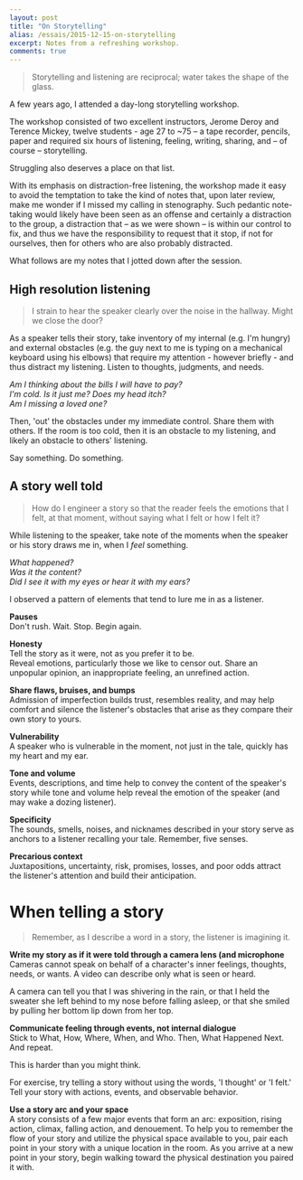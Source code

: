 ```yaml
---
layout: post
title: "On Storytelling"
alias: /essais/2015-12-15-on-storytelling
excerpt: Notes from a refreshing workshop.  
comments: true
---
```


> Storytelling and listening are reciprocal; water takes the shape of the glass.

A few years ago, I attended a day-long storytelling workshop.

The workshop consisted of two excellent instructors, Jerome Deroy and Terence Mickey, twelve students - age 27 to ~75 – a tape recorder, pencils, paper and required six hours of listening, feeling, writing, sharing, and – of course – storytelling. 

Struggling also deserves a place on that list.  

With its emphasis on distraction-free listening, the workshop made it easy to avoid the temptation to take the kind of notes that, upon later review, make me wonder if I missed my calling in stenography. Such pedantic note-taking would likely have been seen as an offense and certainly a distraction to the group, a distraction that – as we were shown – is within our control to fix, and thus we have the responsibility to request that it stop, if not for ourselves, then for others who are also probably distracted.

What follows are my notes that I jotted down after the session.

## High resolution listening
> I strain to hear the speaker clearly over the noise in the hallway. Might we close the door?

As a speaker tells their story, take inventory of my internal (e.g. I'm hungry) and external obstacles (e.g. the guy next to me is typing on a mechanical keyboard using his elbows) that require my attention - however briefly - and thus distract my listening. Listen to thoughts, judgments, and needs. 

_Am I thinking about the bills I will have to pay?_  
_I'm cold. Is it just me?_ 
_Does my head itch?_  
_Am I missing a loved one?_ 

Then, 'out' the obstacles under my immediate control. Share them with others. If the room is too cold, then it is an obstacle to my listening, and likely an obstacle to others' listening. 

Say something. Do something.

## A story well told
> How do I engineer a story so that the reader feels the emotions that I felt, at that moment, without saying what I felt or how I felt it?  

While listening to the speaker, take note of the moments when the speaker or his story draws me in, when I _feel_ something. 

_What happened?  
Was it the content?  
Did I see it with my eyes or hear it with my ears?_

I observed a pattern of elements that tend to lure me in as a listener. 

**Pauses**  
Don't rush. Wait. Stop. Begin again.  

**Honesty**  
Tell the story as it were, not as you prefer it to be.  
Reveal emotions, particularly those we like to censor out. Share an unpopular opinion, an inappropriate feeling, an unrefined action. 

**Share flaws, bruises, and bumps**  
Admission of imperfection builds trust, resembles reality, and may help comfort and silence the listener's obstacles that arise as they compare their own story to yours.  

**Vulnerability**  
A speaker who is vulnerable in the moment, not just in the tale, quickly has my heart and my ear.  

**Tone and volume**  
Events, descriptions, and time help to convey the content of the speaker's story while tone and volume help reveal the emotion of the speaker (and may wake a dozing listener).  

**Specificity**  
The sounds, smells, noises, and nicknames described in your story serve as anchors to a listener recalling your tale.  Remember, five senses.

**Precarious context**  
Juxtapositions, uncertainty, risk, promises, losses, and poor odds attract the listener's attention and build their anticipation.  

# When telling a story  
> Remember, as I describe a word in a story, the listener is imagining it. 

**Write my story as if it were told through a camera lens (and microphone**  
Cameras cannot speak on behalf of a character's inner feelings, thoughts, needs, or wants. A video can describe only what is seen or heard. 

A camera can tell you that I was shivering in the rain, or that I held the sweater she left behind to my nose before falling asleep, or that she smiled by pulling her bottom lip down from her top.  

**Communicate feeling through events, not internal dialogue**  
Stick to What, How, Where, When, and Who. Then, What Happened Next. And repeat.  

This is harder than you might think. 

For exercise, try telling a story without using the words, 'I thought' or 'I felt.' Tell your story with actions, events, and observable behavior.

**Use a story arc and your space**   
A story consists of a few major events that form an arc: exposition, rising action, climax, falling action, and denouement. To help you to remember the flow of your story and utilize the physical space available to you, pair each point in your story with a unique location in the room. As you arrive at a new point in your story, begin walking toward the physical destination you paired it with.